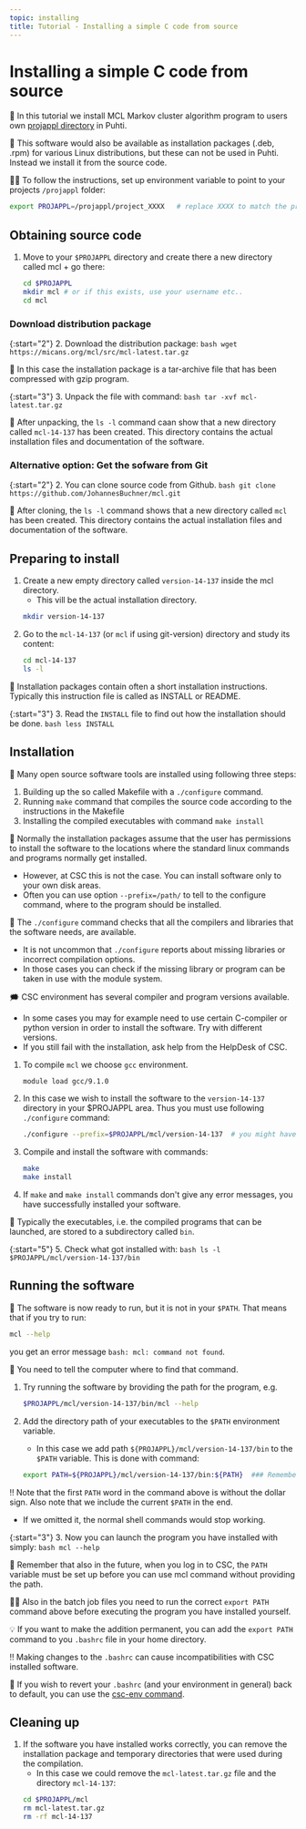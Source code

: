 ```yaml
---
topic: installing
title: Tutorial - Installing a simple C code from source
---
```


# Installing a simple C code from source

💬 In this tutorial we install MCL Markov cluster algorithm program to users own [projappl directory](https://docs.csc.fi/computing/disk/) in Puhti.

💭 This software would also be available as installation packages (.deb, .rpm) for various Linux distributions, but these can not be used in Puhti. Instead we install it from the source code.

☝🏻 To follow the instructions, set up environment variable to point to your projects `/projappl` folder:

```bash
export PROJAPPL=/projappl/project_XXXX   # replace XXXX to match the project name
```

## Obtaining source code

1. Move to your `$PROJAPPL` directory and create there a new directory called mcl + go there:
    ```bash
    cd $PROJAPPL
    mkdir mcl # or if this exists, use your username etc..
    cd mcl
    ```

### Download distribution package

{:start="2"}
2. Download the distribution package:
    ```bash
    wget https://micans.org/mcl/src/mcl-latest.tar.gz
    ```

💬 In this case the installation package is a tar-archive file that has been compressed with gzip program. 

{:start="3"}
3. Unpack the file with command:
    ```bash
    tar -xvf mcl-latest.tar.gz
    ```

💬 After unpacking, the `ls -l` command caan show that a new directory called `mcl-14-137` has been created. This directory contains the actual installation files and documentation of the software. 

### Alternative option: Get the sofware from Git

{:start="2"}
2. You can clone source code from Github. 
    ```bash
    git clone https://github.com/JohannesBuchner/mcl.git
    ```

💬 After cloning, the `ls -l` command shows that a new directory called `mcl` has been created. This directory contains the actual installation files and documentation of the software. 

## Preparing to install

1. Create a new empty directory called `version-14-137` inside the mcl directory. 
    - This vill be the actual installation directory.
    ```bash
    mkdir version-14-137
    ```
2. Go to the `mcl-14-137` (or `mcl` if using git-version) directory and study its content:
    ```bash
    cd mcl-14-137
    ls -l
    ```

💬 Installation packages contain often a short installation instructions. Typically this instruction file is called as INSTALL or README. 

{:start="3"}
3. Read the `INSTALL` file to find out how the installation should be done.
    ```bash
    less INSTALL
    ```

## Installation

💬 Many open source software tools are installed using following three steps:
1. Building up the so called Makefile with a `./configure` command.
2. Running `make`  command that compiles the source code according to the instructions in the Makefile
3. Installing the compiled executables with command `make install`

💭 Normally the installation packages assume that the user has permissions to install the software to the locations where the standard linux commands and programs normally get installed. 
- However, at CSC this is not the case. You can install software only to your own disk areas. 
- Often you can use option `--prefix=/path/` to tell to the configure command, where to the program should be installed. 

💭 The `./configure` command checks that all the compilers and libraries that the software needs, are available. 
- It is not uncommon that `./configure` reports about missing libraries or incorrect compilation options. 
- In those cases you can check if the missing library or program can be taken in use with the module system. 

🗯 CSC environment has several compiler and program versions available.     
- In some cases you may for example need to use certain C-compiler or python version in order to install the software. Try
with different versions. 
- If you still fail with the installation, ask help from the HelpDesk of CSC.

1. To compile `mcl` we choose `gcc` environment.
    ```bash
    module load gcc/9.1.0
    ```
2. In this case we wish to install the software to the `version-14-137` directory in your $PROJAPPL area. Thus you must use following `./configure` command:
    ```bash
    ./configure --prefix=$PROJAPPL/mcl/version-14-137  # you might have changed 'mcl' to be something else
    ```
3. Compile and install the software with commands:
    ```bash
    make
    make install
    ```
4. If `make` and `make install` commands don't give any error messages, you have successfully installed your software. 

💭 Typically the executables, i.e. the compiled programs that can be launched, are stored to a subdirectory called `bin`. 

{:start="5"}
5. Check what got installed  with:
    ```bash
    ls -l $PROJAPPL/mcl/version-14-137/bin
    ```

## Running the software

💬 The software is now ready to run, but it is not in your `$PATH`. That means that if you try to run:
```bash
mcl --help
```
you get an error message `bash: mcl: command not found`.

💬 You need to tell the computer where to find that command. 

1. Try running the software by broviding the path for the program, e.g.
    ```bash
    $PROJAPPL/mcl/version-14-137/bin/mcl --help
    ```

2. Add the directory path of your executables to the `$PATH` environment variable. 
    - In this case we add path `${PROJAPPL}/mcl/version-14-137/bin` to the `$PATH` variable. This is done with command:
    ```bash
    export PATH=${PROJAPPL}/mcl/version-14-137/bin:${PATH}  ### Remember to check that this path matches to your actual installation path!!!
    ```

‼️ Note that the first `PATH` word in the command above is without the dollar sign. Also note that we include the current `$PATH` in the end.
- If we omitted it, the normal shell commands would stop working.

{:start="3"}
3. Now you can launch the program you have installed with simply:
    ```bash
    mcl --help
    ```

💬 Remember that also in the future, when you log in to CSC, the `PATH` variable must be set up before you can use mcl command without providing the path. 

☝🏻 Also in the batch job files you need to run the correct `export PATH` command above before executing the program you have installed yourself.

💡 If you want to make the addition permanent, you can add the `export PATH` command to you `.bashrc` file in your home directory. 

‼️ Making changes to the `.bashrc` can cause incompatibilities with CSC installed software.

💭 If you wish to revert your `.bashrc` (and your environment in general) back to default, you can use the [csc-env command](https://docs.csc.fi/support/tutorials/using_csc_env/).

## Cleaning up

1. If the software you have installed works correctly, you can remove the installation package and temporary directories that were used during the compilation. 
    - In this case we could remove the `mcl-latest.tar.gz` file and the directory `mcl-14-137`:
    ```bash
    cd $PROJAPPL/mcl
    rm mcl-latest.tar.gz
    rm -rf mcl-14-137
    ```
